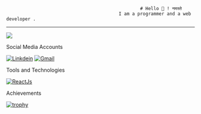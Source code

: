                                                       # Hello 👋 ! नमस्ते 
                                              I am a programmer and a web developer .
---------------------------------------------------------------------------------------------------------------------------------------------

![](https://komarev.com/ghpvc/?username=harshgaud&label=PROFILE+VIEWS)


Social Media Accounts 

[![Linkdein](https://github.com/harshgaud/harshgaud/assets/115565374/25d9578e-4f37-4ba7-a39d-afcee660e9e1 "My Linkedin Profile")](https://www.linkedin.com/in/harsh-kumar-b3410b169/)
[![Gmail](https://github.com/harshgaud/harshgaud/assets/115565374/a4c6799c-c51e-401f-b08e-1e614fa3853e "haa mera gmail")](https://mail.google.com/mail/u/0/?tab=rm&ogbl#inbox)

Tools and Technologies 

[![ReactJs](https://camo.githubusercontent.com/268ac512e333b69600eb9773a8f80b7a251f4d6149642a50a551d4798183d621/68747470733a2f2f696d672e736869656c64732e696f2f62616467652f52656163742d3230323332413f7374796c653d666f722d7468652d6261646765266c6f676f3d7265616374266c6f676f436f6c6f723d363144414642)](https://react.dev/learn)


Achievements 










[![trophy](https://github-profile-trophy.vercel.app/?username=ryo-ma)](https://github.com/ryo-ma/github-profile-trophy)
